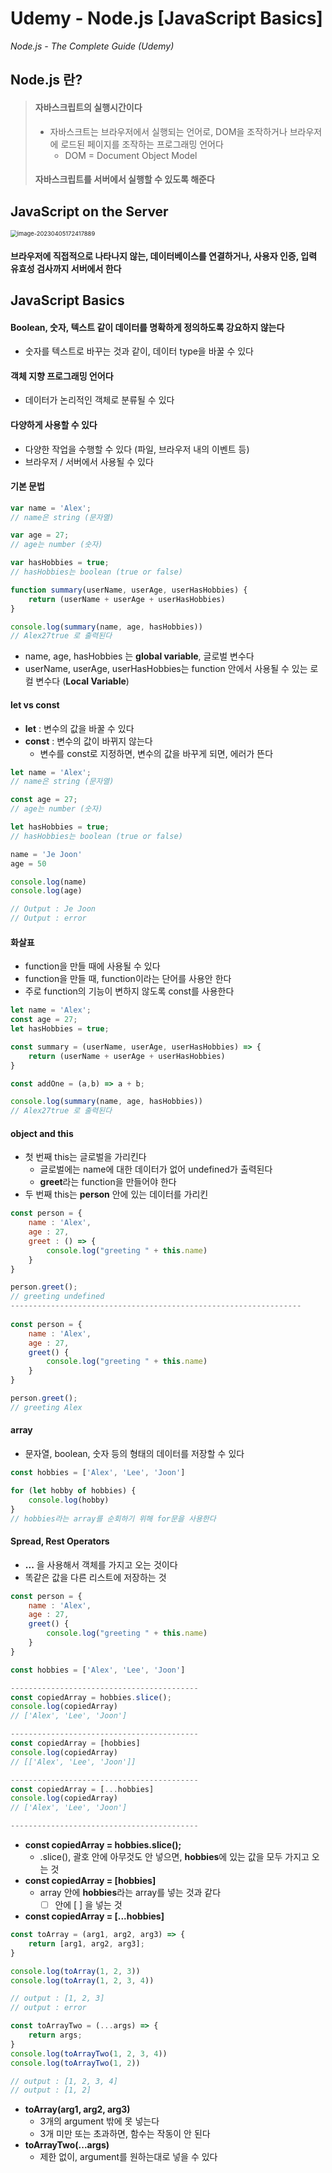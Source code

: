 # Udemy - Node.js [JavaScript Basics]

*Node.js - The Complete Guide (Udemy)*



## Node.js 란?

> #### 자바스크립트의 실행시간이다
>
> - 자바스크트는 브라우저에서 실행되는 언어로, DOM을 조작하거나 브라우저에 로드된 페이지를 조작하는 프로그래밍 언어다
>   - DOM = Document Object Model
>
> #### 자바스크립트를 서버에서 실행할 수 있도록 해준다





## JavaScript on the Server

<img src="1_Introduction.assets/image-20230405172417889.png" alt="image-20230405172417889" style="zoom: 67%;" />

#### 브라우저에 직접적으로 나타나지 않는, 데이터베이스를 연결하거나, 사용자 인증, 입력 유효성 검사까지 서버에서 한다





## JavaScript Basics



#### Boolean, 숫자, 텍스트 같이 데이터를 명확하게 정의하도록 강요하지 않는다

- 숫자를 텍스트로 바꾸는 것과 같이, 데이터 type을 바꿀 수 있다



#### 객체 지향 프로그래밍 언어다

- 데이터가 논리적인 객체로 분류될 수 있다



#### 다양하게 사용할 수 있다

- 다양한 작업을 수행할 수 있다 (파일, 브라우저 내의 이벤트 등)
- 브라우저 / 서버에서 사용될 수 있다



#### 기본 문법

```javascript
var name = 'Alex';
// name은 string (문자열)

var age = 27;
// age는 number (숫자)

var hasHobbies = true;
// hasHobbies는 boolean (true or false)

function summary(userName, userAge, userHasHobbies) {
    return (userName + userAge + userHasHobbies)
}

console.log(summary(name, age, hasHobbies))
// Alex27true 로 출력된다
```

- name, age, hasHobbies 는 **global variable**, 글로벌 변수다
- userName, userAge, userHasHobbies는 function 안에서 사용될 수 있는 로컬 변수다 (**Local Variable**)



#### let vs const

- **let** : 변수의 값을 바꿀 수 있다
- **const** : 변수의 값이 바뀌지 않는다
  - 변수를 const로 지정하면, 변수의 값을 바꾸게 되면, 에러가 뜬다

```javascript
let name = 'Alex';
// name은 string (문자열)

const age = 27;
// age는 number (숫자)

let hasHobbies = true;
// hasHobbies는 boolean (true or false)

name = 'Je Joon'
age = 50

console.log(name)
console.log(age)

// Output : Je Joon
// Output : error
```



#### 화살표

- function을 만들 때에 사용될 수 있다
- function을 만들 때, function이라는 단어를 사용안 한다
- 주로 function의 기능이 변하지 않도록 const를 사용한다

```javascript
let name = 'Alex';
const age = 27;
let hasHobbies = true;

const summary = (userName, userAge, userHasHobbies) => {
    return (userName + userAge + userHasHobbies)
}

const addOne = (a,b) => a + b;

console.log(summary(name, age, hasHobbies))
// Alex27true 로 출력된다
```



#### object and this

- 첫 번째 this는 글로벌을 가리킨다
  - 글로벌에는 name에 대한 데이터가 없어 undefined가 출력된다
  - **greet**라는 function을 만들어야 한다
- 두 번째 this는 **person** 안에 있는 데이터를 가리킨

```javascript
const person = {
    name : 'Alex',
    age : 27,
    greet : () => {
        console.log("greeting " + this.name)
    }
}

person.greet();
// greeting undefined
-----------------------------------------------------------------
    
const person = {
    name : 'Alex',
    age : 27,
    greet() {
        console.log("greeting " + this.name)
    }
}

person.greet();
// greeting Alex
```



#### array

- 문자열, boolean, 숫자 등의 형태의 데이터를 저장할 수 있다

```javascript
const hobbies = ['Alex', 'Lee', 'Joon']

for (let hobby of hobbies) {
    console.log(hobby)
}
// hobbies라는 array를 순회하기 위해 for문을 사용한다
```



#### Spread, Rest Operators

- **...** 을 사용해서 객체를 가지고 오는 것이다
- 똑같은 값을 다른 리스트에 저장하는 것

```javascript
const person = {
    name : 'Alex',
    age : 27,
    greet() {
        console.log("greeting " + this.name)
    }
}

const hobbies = ['Alex', 'Lee', 'Joon']

------------------------------------------
const copiedArray = hobbies.slice();
console.log(copiedArray)
// ['Alex', 'Lee', 'Joon']

------------------------------------------
const copiedArray = [hobbies]
console.log(copiedArray)
// [['Alex', 'Lee', 'Joon']]

------------------------------------------
const copiedArray = [...hobbies]
console.log(copiedArray)
// ['Alex', 'Lee', 'Joon']

------------------------------------------

```

- **const copiedArray = hobbies.slice();**
  - .slice(), 괄호 안에 아무것도 안 넣으면, **hobbies**에 있는 값을 모두 가지고 오는 것
- **const copiedArray = [hobbies]**
  - array 안에 **hobbies**라는 array를 넣는 것과 같다
    - [ ] 안에 [ ] 을 넣는 것
- **const copiedArray = [...hobbies]**



```javascript
const toArray = (arg1, arg2, arg3) => {
    return [arg1, arg2, arg3];
}

console.log(toArray(1, 2, 3))
console.log(toArray(1, 2, 3, 4))

// output : [1, 2, 3]
// output : error

const toArrayTwo = (...args) => {
    return args;
}
console.log(toArrayTwo(1, 2, 3, 4))
console.log(toArrayTwo(1, 2))

// output : [1, 2, 3, 4]
// output : [1, 2]
```

- **toArray(arg1, arg2, arg3)** 
  - 3개의 argument 밖에 못 넣는다
  - 3개 미만 또는 초과하면, 함수는 작동이 안 된다
- **toArrayTwo(...args)** 
  - 제한 없이, argument를 원하는대로 넣을 수 있다
